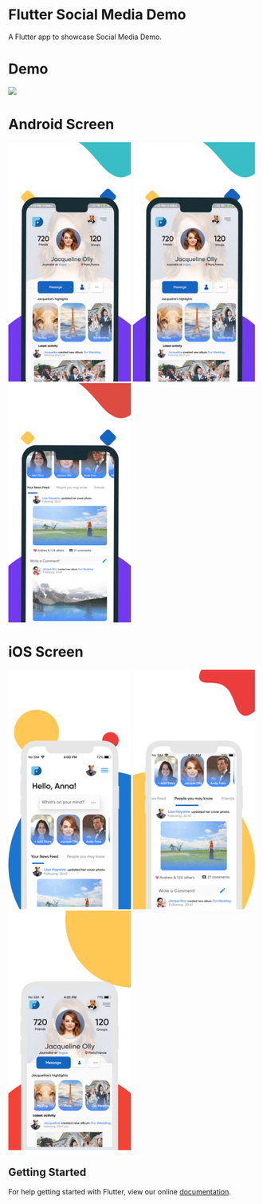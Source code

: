 # Flutter Social Media Demo

A Flutter app to showcase Social Media Demo.

# Demo
<img height="480px" src="https://github.com/flutter-devs/Flutter_Social_Media_Demo/blob/master/screens/demo.gif">



# Android Screen
<img height="480px" src="https://github.com/flutter-devs/Flutter_Social_Media_Demo/blob/master/screens/android1.png"> <img height="480px" src="https://github.com/flutter-devs/Flutter_Social_Media_Demo/blob/master/screens/android2.png"> <img height="480px" src="https://github.com/flutter-devs/Flutter_Social_Media_Demo/blob/master/screens/android3.png">  


# iOS Screen
<img height="480px" src="https://github.com/flutter-devs/Flutter_Social_Media_Demo/blob/master/screens/ios1.png"> <img height="480px" src="https://github.com/flutter-devs/Flutter_Social_Media_Demo/blob/master/screens/ios2.png">  <img height="480px" src="https://github.com/flutter-devs/Flutter_Social_Media_Demo/blob/master/screens/ios3.png">



## Getting Started

For help getting started with Flutter, view our online
[documentation](https://flutter.io/).

